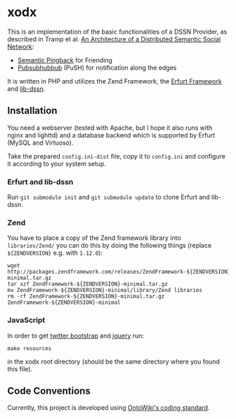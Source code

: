 xodx
====

This is an implementation of the basic functionalities of a DSSN Provider, as described in Tramp et al. [An Architecture of a Distributed Semantic Social Network](http://www.semantic-web-journal.net/sites/default/files/swj201_4.pdf):
* [Semantic Pingback](http://aksw.org/Projects/SemanticPingback) for Friending
* [Pubsubhubbub](http://code.google.com/p/pubsubhubbub/) (PuSH) for notification along the edges

It is written in PHP and utilizes the Zend Framework, the [Erfurt Framework](http://erfurt-framework.org/) and [lib-dssn](https://github.com/seebi/lib-dssn-php/).

Installation
------------
You need a webserver (tested with Apache, but I hope it also runs with nginx and lighttd) and a database backend which is supported by Erfurt (MySQL and Virtuoso).

Take the prepared `config.ini-dist` file, copy it to `config.ini` and configure it according to your system setup.

### Erfurt and lib-dssn
Run `git submodule init` and `git submodule update` to clone Erfurt and lib-dssn.

### Zend
You have to place a copy of the Zend framework library into `libraries/Zend/` you can do this by doing the following things (replace `${ZENDVERSION}` e.g. with `1.12.0`):

    wget http://packages.zendframework.com/releases/ZendFramework-${ZENDVERSION}/ZendFramework-${ZENDVERSION}-minimal.tar.gz
    tar xzf ZendFramework-${ZENDVERSION}-minimal.tar.gz
    mv ZendFramework-${ZENDVERSION}-minimal/library/Zend libraries
    rm -rf ZendFramework-${ZENDVERSION}-minimal.tar.gz ZendFramework-${ZENDVERSION}-minimal

### JavaScript
In order to get [twitter bootstrap](http://twitter.github.com/bootstrap/) and [jquery](http://jquery.com/) run:

    make resources

in the xodx root directory (should be the same directory where you found this file).

Code Conventions
----------------
Currently, this project is developed using [OntoWiki's coding standard](http://code.google.com/p/ontowiki/wiki/CodingStandard).
